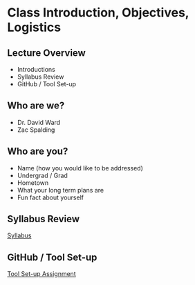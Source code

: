 # Class Introduction, Objectives, Logistics

## Lecture Overview
* Introductions
* Syllabus Review
* GitHub / Tool Set-up

## Who are we?
* Dr. David Ward
* Zac Spalding

## Who are you?
* Name (how you would like to be addressed)
* Undergrad / Grad
* Hometown
* What your long term plans are
* Fun fact about yourself

## Syllabus Review
[Syllabus](../syllabus.md)

## GitHub / Tool Set-up
[Tool Set-up Assignment](../Assignments/01_tool_setup_git_intro.md)

